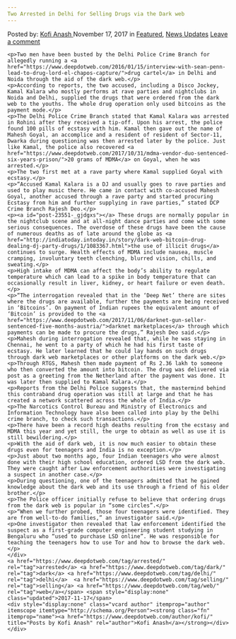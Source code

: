 ```yaml
---
Two Arrested in Delhi for Selling Drugs via the Dark web
---
```

<article class="post-listing post-23551 post type-post status-publish format-standard has-post-thumbnail hentry  tag-dark tag-delhi tag-selling tag-web">
    <div class="post-inner">
        <span>Posted by: <a href="https://www.deepdotweb.com/author/kofi/" title="">Kofi Anash </a></span>
    <span>November 17, 2017</span>
    <span>in <a href="https://www.deepdotweb.com/category/deepdot-news/" rel="category tag">Featured</a>, <a href="https://www.deepdotweb.com/category/news-updates/" rel="category tag">News Updates</a></span>
    <span><a href="https://www.deepdotweb.com/2017/11/17/two-arrested-delhi-selling-drugs-via-dark-web/#respond">Leave a comment</a></span>
    </p>
    <div class="clear"></div>
    
    <p>Two men have been busted by the Delhi Police Crime Branch for allegedly running a <a href="https://www.deepdotweb.com/2016/01/15/interview-with-sean-penn-lead-to-drug-lord-el-chapos-capture/">drug cartel</a> in Delhi and Noida through the aid of the dark web.</p>
    <p>According to reports, the two accused, including a Disco Jockey, Kamal Kalara who mostly performs at rave parties and nightclubs in Noida and Delhi, supplied the drugs that were ordered from the dark web to the youths. The whole drug operation only used bitcoins as the payment mode.</p>
    <p>The Delhi Police Crime Branch stated that Kamal Kalara was arrested in Rohini after they received a tip-off. Upon his arrest, the police found 100 pills of ecstasy with him. Kamal then gave out the name of Mahesh Goyal, an accomplice and a resident of resident of Sector-11, Dwarka during questioning was then arrested later by the police. Just like Kamal, the police also recovered <a href="https://www.deepdotweb.com/2017/10/31/mdma-vendor-duo-sentenced-six-years-prison/">20 grams of MDMA</a> on Goyal, when he was arrested.</p>
    <p>The two first met at a rave party where Kamal supplied Goyal with ecstasy.</p>
    <p>“Accused Kamal Kalara is a DJ and usually goes to rave parties and used to play music there. He came in contact with co-accused Mahesh Goyal, another accused through a rave party and started procuring Ecstasy from him and further supplying in rave parties,” stated DCP Crime Branch Rajesh Deo.</p>
    <p><a id="post-23551-_gjdgxs"></a> These drugs are normally popular in the nightclub scene and at all-night dance parties and come with some serious consequences. The overdose of these drugs have been the cause of numerous deaths as of late around the globe as <a href="http://indiatoday.intoday.in/story/dark-web-bitcoin-drug-dealing-dj-party-drugs/1/1083367.html">the use of illicit drugs</a> continues to surge. Health effects of MDMA include nausea, muscle cramping, involuntary teeth clenching, blurred vision, chills, and sweating.</p>
    <p>High intake of MDMA can affect the body’s ability to regulate temperature which can lead to a spike in body temperature that can occasionally result in liver, kidney, or heart failure or even death.</p>
    <p>“The interrogation revealed that in the ‘Deep Net’ there are sites where the drugs are available, further the payments are being received in ‘Bitcoins’. On payment of Indian rupees the equivalent amount of ‘Bitcoin’ is provided to the <a href="https://www.deepdotweb.com/2017/11/06/darknet-gun-seller-sentenced-five-months-austria/">darknet marketplaces</a> through which payments can be made to procure the drugs,” Rajesh Deo said.</p>
    <p>Mahesh during interrogation revealed that, while he was staying in Chennai, he went to a party of which he had his first taste of ecstasy. He later learned that he could lay hands on such drugs through dark web marketplaces or other platforms on the dark web.</p>
    <p>Through RTGS, Mahesh then made payment of Rs 2.36 lakh to someone who then converted the amount into bitcoin. The drug was delivered via post as a greeting from the Netherland after the payment was done. It was later then supplied to Kamal Kalara.</p>
    <p>Reports from the Delhi Police suggests that, the mastermind behind this contraband drug operation was still at large and that he has created a network scattered across the whole of India.</p>
    <p>The Narcotics Control Bureau and Ministry of Electronics and Information Technology have also been called into play by the Delhi crime branch, to check such transactions.</p>
    <p>There have been a record high deaths resulting from the ecstasy and MDMA this year and yet still, the urge to obtain as well as use it is still bewildering.</p>
    <p>With the aid of dark web, it is now much easier to obtain these drugs even for teenagers and India is no exception.</p>
    <p>Just about two months ago, four Indian teenagers who were almost done with their high school education, ordered LSD from the dark web. They were caught after Law enforcement authorities were investigating a suspect in another case.</p>
    <p>During questioning, one of the teenagers admitted that he gained knowledge about the dark web and its use through a friend of his older brother.</p>
    <p>The Police officer initially refuse to believe that ordering drugs from the dark web is popular in “some circles”.</p>
    <p>“When we further probed, those four teenagers were identified. They are from well-to-do families,” an investigator said.</p>
    <p>One investigator then revealed that law enforcement identified the suspect as a first-grade computer engineering student studying in Bengaluru who “used to purchase LSD online”. He was responsible for teaching the teenagers how to use Tor and how to browse the dark web.</p>
    </div>
    <a href="https://www.deepdotweb.com/tag/arrested/" rel="tag">arrested</a> <a href="https://www.deepdotweb.com/tag/dark/" rel="tag">dark</a> <a href="https://www.deepdotweb.com/tag/delhi/" rel="tag">delhi</a>  <a href="https://www.deepdotweb.com/tag/selling/" rel="tag">selling</a> <a href="https://www.deepdotweb.com/tag/web/" rel="tag">web</a></span> <span style="display:none" class="updated">2017-11-17</span>
    <div style="display:none" class="vcard author" itemprop="author" itemscope itemtype="http://schema.org/Person"><strong class="fn" itemprop="name"><a href="https://www.deepdotweb.com/author/kofi/" title="Posts by Kofi Anash" rel="author">Kofi Anash</a></strong></div>
    </div>
</article>

